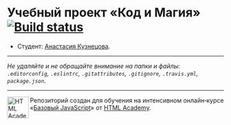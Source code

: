 # Учебный проект «Код и Магия» [![Build status][travis-image]][travis-url]

* Студент: [Анастасия Кузнецова](https://up.htmlacademy.ru/javascript/12/user/599209).

---

_Не удаляйте и не обращайте внимание на папки и файлы:_<br>
_`.editorconfig`, `.eslintrc`, `.gitattributes`, `.gitignore`, `.travis.yml`, `package.json`._

---

<a href="https://htmlacademy.ru/intensive/javascript"><img align="left" width="50" height="50" title="HTML Academy" src="https://up.htmlacademy.ru/static/img/intensive/javascript/logo-for-github.svg"></a>

Репозиторий создан для обучения на интенсивном онлайн‑курсе «[Базовый JavaScript](https://htmlacademy.ru/intensive/javascript)» от [HTML Academy](https://htmlacademy.ru).

[travis-image]: https://travis-ci.org/htmlacademy-javascript/599209-code-and-magick.svg?branch=master
[travis-url]: https://travis-ci.org/htmlacademy-javascript/599209-code-and-magick
